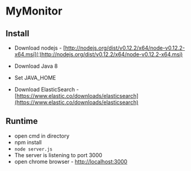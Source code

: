 # MyMonitor

## Install
 - Download nodejs - [http://nodejs.org/dist/v0.12.2/x64/node-v0.12.2-x64.msi](:)http://nodejs.org/dist/v0.12.2/x64/node-v0.12.2-x64.msi)

 - Download Java 8
 - Set JAVA_HOME
 - Download ElasticSearch - [https://www.elastic.co/downloads/elasticsearch](https://www.elastic.co/downloads/elasticsearch)

## Runtime
 - open cmd in directory
 - npm install
 - <code>node server.js</code>
 - The server is listening to port 3000
 - open chrome browser - [http://localhost:3000](http://localhost:3000)
